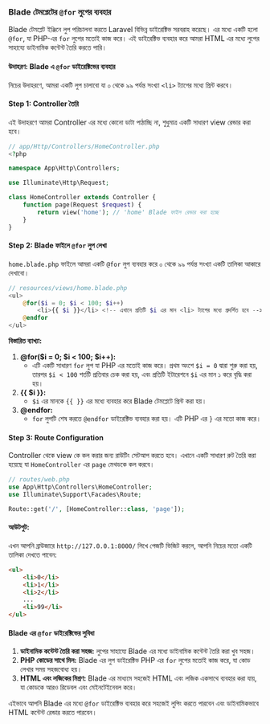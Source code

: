 ### Blade টেমপ্লেটের `@for` লুপের ব্যবহার

Blade টেমপ্লেট ইঞ্জিনে লুপ পরিচালনা করতে Laravel বিভিন্ন ডাইরেক্টিভ সরবরাহ করেছে। এর মধ্যে একটি হলো `@for`, যা PHP-এর `for` লুপের মতোই কাজ করে। এই ডাইরেক্টিভ ব্যবহার করে আমরা HTML এর মধ্যে লুপের সাহায্যে ডাইনামিক কন্টেন্ট তৈরি করতে পারি।

#### উদাহরণ: Blade এ `@for` ডাইরেক্টিভের ব্যবহার

নিচের উদাহরণে, আমরা একটি লুপ চালাবো যা ০ থেকে ৯৯ পর্যন্ত সংখ্যা `<li>` ট্যাগের মধ্যে প্রিন্ট করবে।

#### Step 1: Controller তৈরি

এই উদাহরণে আমরা Controller এর মধ্যে কোনো ডাটা পাঠাচ্ছি না, শুধুমাত্র একটি সাধারণ view রেন্ডার করা হবে।

```php
// app/Http/Controllers/HomeController.php
<?php

namespace App\Http\Controllers;

use Illuminate\Http\Request;

class HomeController extends Controller {
    function page(Request $request) {
        return view('home'); // 'home' Blade ফাইল রেন্ডার করা হচ্ছে
    }
}
```

#### Step 2: Blade ফাইলে `@for` লুপ লেখা

`home.blade.php` ফাইলে আমরা একটি `@for` লুপ ব্যবহার করে ০ থেকে ৯৯ পর্যন্ত সংখ্যা একটি তালিকা আকারে দেখাবো।

```php
// resources/views/home.blade.php
<ul>
    @for($i = 0; $i < 100; $i++)
        <li>{{ $i }}</li> <!-- এখানে প্রতিটি $i এর মান <li> ট্যাগের মধ্যে প্রদর্শিত হবে -->
    @endfor
</ul>
```

**বিস্তারিত ব্যাখ্যা:**

1. **@for($i = 0; $i < 100; $i++):**
    - এটি একটি সাধারণ `for` লুপ যা PHP এর মতোই কাজ করে। প্রথম অংশে `$i = 0` দ্বারা শুরু করা হয়, তারপর `$i < 100` শর্তটি প্রতিবার চেক করা হয়, এবং প্রতিটি ইটারেশনে `$i` এর মান ১ করে বৃদ্ধি করা হয়।
2. **{{ $i }}:**
    - `$i` এর মানকে `{{ }}` এর মধ্যে ব্যবহার করে Blade টেমপ্লেটে প্রিন্ট করা হয়।
3. **@endfor:**
    - `for` লুপটি শেষ করতে `@endfor` ডাইরেক্টিভ ব্যবহার করা হয়। এটি PHP এর `}` এর মতো কাজ করে।

#### Step 3: Route Configuration

Controller থেকে view কে কল করার জন্য রাউটিং সেটআপ করতে হবে। এখানে একটি সাধারণ রুট তৈরি করা হয়েছে যা `HomeController` এর `page` মেথডকে কল করবে।

```php
// routes/web.php
use App\Http\Controllers\HomeController;
use Illuminate\Support\Facades\Route;

Route::get('/', [HomeController::class, 'page']);
```

#### আউটপুট:

এখন আপনি ব্রাউজারে `http://127.0.0.1:8000/` লিখে পেজটি ভিজিট করলে, আপনি নিচের মতো একটি তালিকা দেখতে পাবেন:

```html
<ul>
    <li>0</li>
    <li>1</li>
    <li>2</li>
    ...
    <li>99</li>
</ul>
```

#### Blade এর `@for` ডাইরেক্টিভের সুবিধা

1. **ডাইনামিক কন্টেন্ট তৈরি করা সহজ:** লুপের সাহায্যে Blade এর মধ্যে ডাইনামিক কন্টেন্ট তৈরি করা খুব সহজ।
2. **PHP কোডের সাথে মিল:** Blade এর লুপ ডাইরেক্টিভ PHP এর `for` লুপের মতোই কাজ করে, যা কোড লেখার সময় সহজবোধ্য হয়।
3. **HTML এবং লজিকের মিশ্রণ:** Blade এর মাধ্যমে সহজেই HTML এবং লজিক একসাথে ব্যবহার করা যায়, যা কোডকে আরও রিডেবল এবং মেইনটেইনেবল করে।

এইভাবে আপনি Blade এর মধ্যে `@for` ডাইরেক্টিভ ব্যবহার করে সহজেই লুপিং করতে পারবেন এবং ডাইনামিকভাবে HTML কন্টেন্ট রেন্ডার করতে পারবেন।
